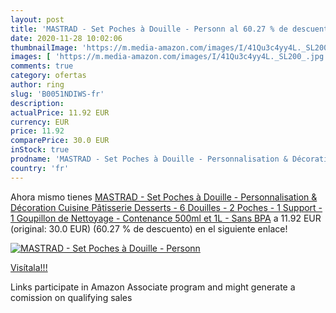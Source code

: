 ```yaml
---
layout: post
title: 'MASTRAD - Set Poches à Douille - Personn al 60.27 % de descuento'
date: 2020-11-28 10:02:06
thumbnailImage: 'https://m.media-amazon.com/images/I/41Qu3c4yy4L._SL200_.jpg'
images: [ 'https://m.media-amazon.com/images/I/41Qu3c4yy4L._SL200_.jpg' ]
comments: true
category: ofertas
author: ring
slug: 'B0051NDIWS-fr'
description:
actualPrice: 11.92 EUR
currency: EUR
price: 11.92
comparePrice: 30.0 EUR
inStock: true
prodname: 'MASTRAD - Set Poches à Douille - Personnalisation & Décoration Cuisine Pâtisserie Desserts - 6 Douilles - 2 Poches - 1 Support - 1 Goupillon de Nettoyage - Contenance 500ml et 1L - Sans BPA'
country: 'fr'
---
```


Ahora mismo tienes [MASTRAD - Set Poches à Douille - Personnalisation & Décoration Cuisine Pâtisserie Desserts - 6 Douilles - 2 Poches - 1 Support - 1 Goupillon de Nettoyage - Contenance 500ml et 1L - Sans BPA](https://www.amazon.fr/dp/B0051NDIWS/?tag=tolees0d-21) a 11.92 EUR (original: 30.0 EUR) (60.27 %  de descuento) en el siguiente enlace!

[![MASTRAD - Set Poches à Douille - Personn](https://m.media-amazon.com/images/I/41Qu3c4yy4L._SL200_.jpg)](https://www.amazon.fr/dp/B0051NDIWS/?tag=tolees0d-21)

[Visítala!!!](https://www.amazon.fr/dp/B0051NDIWS/?tag=tolees0d-21)

Links participate in Amazon Associate program and might generate a comission on qualifying sales
